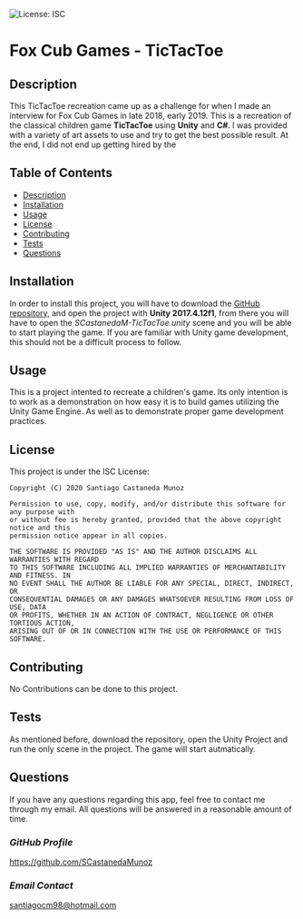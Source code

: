 ![License: ISC](https://img.shields.io/badge/License-ISC-blue.svg)

# ****Fox Cub Games - TicTacToe****

## **Description**
This TicTacToe recreation came up as a challenge for when I made an interview for Fox Cub Games in late 2018, early 2019. This is a recreation of the classical children game **TicTacToe** using **Unity** and **C#**. I was provided with a variety of art assets to use and try to get the best possible result. At the end, I did not end up getting hired by the 

## **Table of Contents**
* [Description](##Description)
* [Installation](##Installation)
* [Usage](##Usage)
* [License](##License)
* [Contributing](##Contributing)
* [Tests](##Tests)
* [Questions](##Questions)

## **Installation**
In order to install this project, you will have to download the [GitHub repository](https://github.com/SCastanedaMunoz/TicTacToe), and open the project with **Unity 2017.4.12f1**, from there you will have to open the *SCastanedaM-TicTacToe.unity* scene and you will be able to start playing the game. If you are familiar with Unity game development, this should not be a difficult process to follow.

## **Usage**
This is a project intented to recreate a children's game. Its only intention is to work as a demonstration on how easy it is to build games utilizing the Unity Game Engine. As well as to demonstrate proper game development practices. 

## **License**

This project is under the ISC License:

    Copyright (C) 2020 Santiago Castaneda Munoz
    
    Permission to use, copy, modify, and/or distribute this software for any purpose with
    or without fee is hereby granted, provided that the above copyright notice and this
    permission notice appear in all copies.
    
    THE SOFTWARE IS PROVIDED "AS IS" AND THE AUTHOR DISCLAIMS ALL WARRANTIES WITH REGARD
    TO THIS SOFTWARE INCLUDING ALL IMPLIED WARRANTIES OF MERCHANTABILITY AND FITNESS. IN 
    NO EVENT SHALL THE AUTHOR BE LIABLE FOR ANY SPECIAL, DIRECT, INDIRECT, OR
    CONSEQUENTIAL DAMAGES OR ANY DAMAGES WHATSOEVER RESULTING FROM LOSS OF USE, DATA
    OR PROFITS, WHETHER IN AN ACTION OF CONTRACT, NEGLIGENCE OR OTHER TORTIOUS ACTION,
    ARISING OUT OF OR IN CONNECTION WITH THE USE OR PERFORMANCE OF THIS SOFTWARE.

## **Contributing**
No Contributions can be done to this project.

## **Tests**
As mentioned before, download the repository, open the Unity Project and run the only scene in the project. The game will start autmatically.

## **Questions**
If you have any questions regarding this app, feel free to contact me through my email. All questions will be answered in a reasonable amount of time.

### ***GitHub Profile***
https://github.com/SCastanedaMunoz

### ***Email Contact***
[santiagocm98@hotmail.com](mailto:santiagocm98@hotmail.com)
